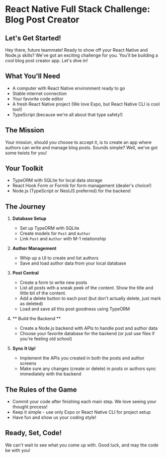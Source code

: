 # React Native Full Stack Challenge: Blog Post Creator

## Let's Get Started!

Hey there, future teammate! Ready to show off your React Native and Node.js skills? We've got an exciting challenge for you. You'll be building a cool blog post creator app. Let's dive in!

## What You'll Need

- A computer with React Native environment ready to go
- Stable internet connection
- Your favorite code editor
- A fresh React Native project (We love Expo, but React Native CLI is cool too!)
- TypeScript (because we're all about that type safety!)

## The Mission

Your mission, should you choose to accept it, is to create an app where authors can write and manage blog posts. Sounds simple? Well, we've got some twists for you!

## Your Toolkit

- TypeORM with SQLite for local data storage
- React Hook Form or Formik for form management (dealer's choice!)
- Node.js (TypeScript or NestJS preferred) for the backend

## The Journey

1. **Database Setup**
   - Set up TypeORM with SQLite
   - Create models for `Post` and `Author`
   - Link `Post` and `Author` with M-1 relationship

2. **Author Management**
   - Whip up a UI to create and list authors
   - Save and load author data from your local database

3. **Post Central**
   - Create a form to write new posts
   - List all posts with a sneak peek of the content. Show the title and little bit of the content. 
   - Add a delete button to each post (but don't actually delete, just mark as deleted)
   - Load and save all this post goodness using TypeORM

4. ** Build the Backend **
   - Create a Node.js backend with APIs to handle post and author data
   - Choose your favorite database for the backend (or just use files if you're feeling old school)

5. **Sync It Up!**
   - Implement the APIs you created in both the posts and author screens
   - Make sure any changes (create or delete) in posts or authors sync immediately with the backend

## The Rules of the Game

- Commit your code after finishing each main step. We love seeing your thought process!
- Keep it simple - use only Expo or React Native CLI for project setup
- Have fun and show us your coding style!

## Ready, Set, Code!

We can't wait to see what you come up with. Good luck, and may the code be with you!
